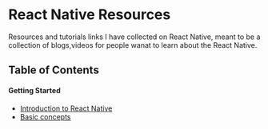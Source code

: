 # React Native Resources
Resources and tutorials links I have collected on React Native, meant to be a collection of blogs,videos for people wanat to learn about the React Native. 

## Table of Contents

#### Getting Started
- [Introduction to React Native](https://facebook.github.io/react-native/)
- [Basic concepts](https://facebook.github.io/react-native/docs/tutorial.html)
